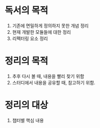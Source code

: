 # 독서의 목적
1. 기존에 면밀하게 정의하지 못한 개념 정리
1. 현재 개발한 모듈들에 대한 정리
1. 리펙터링 요소 정리

# 정리의 목적
1. 추후 다시 볼 때, 내용을 빨리 찾기 위함
1. 스터디에서 내용을 공유할 때, 참고하기 위함.

# 정리의 대상
1. 챕터별 핵심 내용

